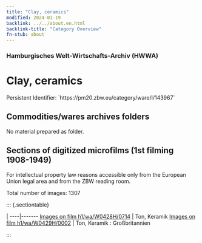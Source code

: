 ```yaml
---
title: "Clay, ceramics"
modified: 2024-01-19
backlink: ../../about.en.html
backlink-title: "Category Overview"
fn-stub: about
---
```


### Hamburgisches Welt-Wirtschafts-Archiv (HWWA)

# Clay, ceramics

<div class="hint">Persistent Identifier: `https://pm20.zbw.eu/category/ware/i/143967`</div>







## Commodities/wares archives folders





No material prepared as folder.



<a id="filmsections" />

## Sections of digitized microfilms (1st filming 1908-1949)

<p>For intellectual property law reasons accessible only from the European Union legal area and from the ZBW reading room.</p>



<p>Total number of images: 1307</p>




::: {.sectiontable}

 | 
----|-------
<a class="btn" href="https://pm20.zbw.eu/film/h1/wa/W0428H/0714" rel="nofollow">Images on film h1/wa/W0428H/0714</a> | Ton, Keramik
<a class="btn" href="https://pm20.zbw.eu/film/h1/wa/W0429H/0002" rel="nofollow">Images on film h1/wa/W0429H/0002</a> | Ton, Keramik : Großbritannien


:::
















